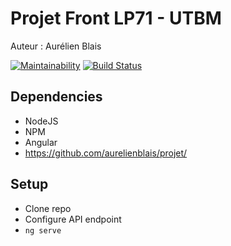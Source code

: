 # Projet Front LP71 - UTBM

Auteur : Aurélien Blais

[![Maintainability](https://api.codeclimate.com/v1/badges/4fc0104f7938b94eb026/maintainability)](https://codeclimate.com/github/aurelienblais/projet-front/maintainability)
[![Build Status](https://travis-ci.org/aurelienblais/projet-front.svg?branch=master)](https://travis-ci.org/aurelienblais/projet-front)

## Dependencies

* NodeJS
* NPM
* Angular
* https://github.com/aurelienblais/projet/

## Setup

* Clone repo
* Configure API endpoint
* `ng serve`
